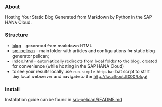 ### About

Hosting Your Static Blog Generated from Markdown by Python in the SAP HANA Cloud.

### Structure

* [blog](blog) - generated from markdown HTML
* [src-pelican](src-pelican) - main folder with articles and configurations for static blog generator pelican;
* index.html - automatically redirects from local folder to the blog, created for convenience (while hosting in the SAP HANA Cloud)
* to see your results locally use ```run-simple-http.bat``` bat script to start tiny local webserver and navigate to the [http://localhost:8000/blog/](http://localhost:8000/blog/)

### Install 

Installation guide can be found in [src-pelican/README.md](src-pelican/README.md)